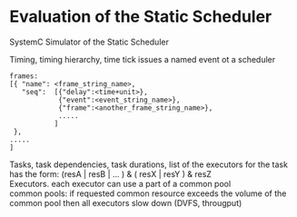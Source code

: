 # Evaluation of the Static Scheduler
SystemC Simulator of the Static Scheduler

Timing, timing hierarchy, time tick issues a named event ot a scheduler <br />
```
frames: 
[{ "name": <frame_string_name>, 
   "seq":  [{"delay":<time+unit>}, 
            {"event":<event_string_name>}, 
            {"frame":<another_frame_string_name>}, 
            .....
           ]
 },          
.....
]
```
Tasks, task dependencies, task durations, list of the executors for the task has the form: (resA | resB | ... ) & ( resX | resY ) & resZ <br />
Executors. each executor can use a part of a common pool <br />
common pools: if requested common resource exceeds the volume of the common pool then all executors slow down (DVFS, througput) <br />

